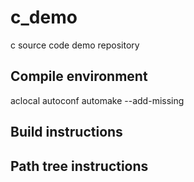 c_demo
==============
c source code demo repository


Compile environment
-----------
aclocal
autoconf
automake --add-missing

Build instructions
-----------


Path tree instructions
-----------

